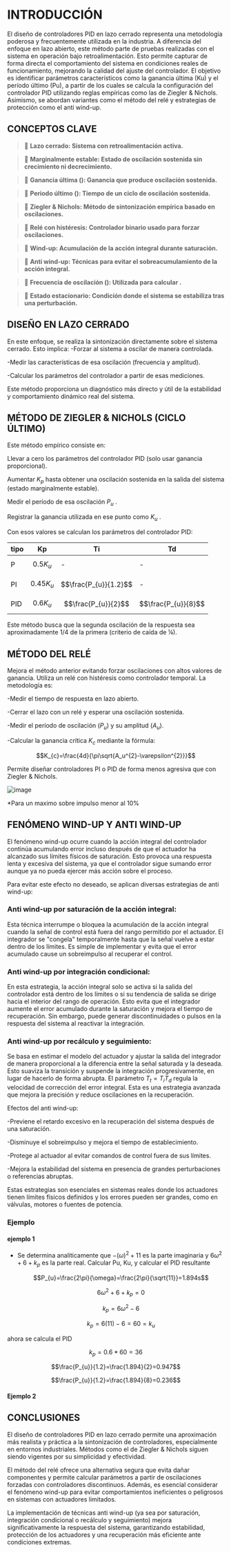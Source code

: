 # INTRODUCCIÓN
El diseño de controladores PID en lazo cerrado representa una metodología poderosa y frecuentemente utilizada en la industria. A diferencia del enfoque en lazo abierto, este método parte de pruebas realizadas con el sistema en operación bajo retroalimentación. Esto permite capturar de forma directa el comportamiento del sistema en condiciones reales de funcionamiento, mejorando la calidad del ajuste del controlador.
El objetivo es identificar parámetros característicos como la ganancia última (Ku) y el período último (Pu), a partir de los cuales se calcula la configuración del controlador PID utilizando reglas empíricas como las de Ziegler & Nichols. Asimismo, se abordan variantes como el método del relé y estrategias de protección como el anti wind-up.

## CONCEPTOS CLAVE

> 🔑 **Lazo cerrado: Sistema con retroalimentación activa.**

> 🔑 **Marginalmente estable: Estado de oscilación sostenida sin crecimiento ni decrecimiento.**

> 🔑 **Ganancia última (): Ganancia que produce oscilación sostenida.**

> 🔑 **Periodo último (): Tiempo de un ciclo de oscilación sostenida.**

> 🔑 **Ziegler & Nichols: Método de sintonización empírica basado en oscilaciones.**

> 🔑 **Relé con histéresis: Controlador binario usado para forzar oscilaciones.**

> 🔑 **Wind-up: Acumulación de la acción integral durante saturación.**

> 🔑 **Anti wind-up: Técnicas para evitar el sobreacumulamiento de la acción integral.**

> 🔑 **Frecuencia de oscilación (): Utilizada para calcular .**

> 🔑 **Estado estacionario: Condición donde el sistema se estabiliza tras una perturbación.**

## DISEÑO EN LAZO CERRADO

En este enfoque, se realiza la sintonización directamente sobre el sistema cerrado. Esto implica:
-Forzar al sistema a oscilar de manera controlada.

-Medir las características de esa oscilación (frecuencia y amplitud).

-Calcular los parámetros del controlador a partir de esas mediciones.

Este método proporciona un diagnóstico más directo y útil de la estabilidad y comportamiento dinámico real del sistema.

## MÉTODO DE ZIEGLER & NICHOLS (CICLO ÚLTIMO)

Este método empírico consiste en:

Llevar a cero los parámetros del controlador PID (solo usar ganancia proporcional).

Aumentar $K_{p}$ hasta obtener una oscilación sostenida en la salida del sistema (estado marginalmente estable).

Medir el período de esa oscilación $P_{u}$ .

Registrar la ganancia utilizada en ese punto como $K_{u}$ .

Con esos valores se calculan los parámetros del controlador PID:

| tipo | Kp            | Ti                    | Td                  |  
|------|---------------|-----------------------|---------------------|
| P    | $$0.5K_{u}$$  | -                     | -                   |
| PI   | $$0.45K_{u}$$ | $$\frac{P_{u}}{1.2}$$ | -                   |  
| PID  | $$0.6K_{u}$$  | $$\frac{P_{u}}{2}$$   | $$\frac{P_{u}}{8}$$ |


Este método busca que la segunda oscilación de la respuesta sea aproximadamente 1/4 de la primera (criterio de caída de ¼).

## MÉTODO DEL RELÉ

Mejora el método anterior evitando forzar oscilaciones con altos valores de ganancia. Utiliza un relé con histéresis como controlador temporal. La metodología es:

-Medir el tiempo de respuesta en lazo abierto.

-Cerrar el lazo con un relé y esperar una oscilación sostenida.

-Medir el período de oscilación ($P_{u}$) y su amplitud ($A_{u}$).

-Calcular la ganancia crítica $K_{c}$ mediante la fórmula:

$$K_{c}=\frac{4d}{\pi\sqrt{A_u^{2}-\varepsilon^{2}}}$$

Permite diseñar controladores PI o PID de forma menos agresiva que con Ziegler & Nichols.

![image](https://github.com/user-attachments/assets/a8cb7da3-19a4-4f4d-8e3c-81512e13916a)

*Para un maximo sobre impulso menor al 10%

## FENÓMENO WIND-UP Y ANTI WIND-UP

El fenómeno wind-up ocurre cuando la acción integral del controlador continúa acumulando error incluso después de que el actuador ha alcanzado sus límites físicos de saturación. Esto provoca una respuesta lenta y excesiva del sistema, ya que el controlador sigue sumando error aunque ya no pueda ejercer más acción sobre el proceso.

Para evitar este efecto no deseado, se aplican diversas estrategias de anti wind-up:

### Anti wind-up por saturación de la acción integral:
Esta técnica interrumpe o bloquea la acumulación de la acción integral cuando la señal de control está fuera del rango permitido por el actuador. El integrador se "congela" temporalmente hasta que la señal vuelve a estar dentro de los límites. Es simple de implementar y evita que el error acumulado cause un sobreimpulso al recuperar el control.

### Anti wind-up por integración condicional:
En esta estrategia, la acción integral solo se activa si la salida del controlador está dentro de los límites o si su tendencia de salida se dirige hacia el interior del rango de operación. Esto evita que el integrador aumente el error acumulado durante la saturación y mejora el tiempo de recuperación. Sin embargo, puede generar discontinuidades o pulsos en la respuesta del sistema al reactivar la integración.

### Anti wind-up por recálculo y seguimiento: 
Se basa en estimar el modelo del actuador y ajustar la salida del integrador de manera proporcional a la diferencia entre la señal saturada y la deseada. Esto suaviza la transición y suspende la integración progresivamente, en lugar de hacerlo de forma abrupta. El parámetro $T_{t}=T_{i}T_{d}$ regula la velocidad de corrección del error integral. Esta es una estrategia avanzada que mejora la precisión y reduce oscilaciones en la recuperación.

Efectos del anti wind-up:

-Previene el retardo excesivo en la recuperación del sistema después de una saturación.

-Disminuye el sobreimpulso y mejora el tiempo de establecimiento.

-Protege al actuador al evitar comandos de control fuera de sus límites.

-Mejora la estabilidad del sistema en presencia de grandes perturbaciones o referencias abruptas.

Estas estrategias son esenciales en sistemas reales donde los actuadores tienen límites físicos definidos y los errores pueden ser grandes, como en válvulas, motores o fuentes de potencia.

### Ejemplo
#### ejemplo 1
- Se determina analiticamente que $-(\omega)^{2}+11$ es la parte imaginaria y $6\omega^{2}+6+k_{p}$ es la parte real. Calcular Pu, Ku, y calcular el PID resultante

  $$P_{u}=\frac{2\pi}{\omega}=\frac{2\pi}{\sqrt{11}}=1.894s$$

  $$6\omega^{2}+6+k_{p}=0$$

  $$k_{p}=6\omega^{2}-6$$

  $$k_{p}=6(11)-6=60=k_{u}$$

ahora se calcula el PID

$$k_{p}=0.6*60=36$$

$$\frac{P_{u}}{1.2}=\frac{1.894}{2}=0.947$$

$$\frac{P_{u}}{1.2}=\frac{1.894}{8}=0.236$$

#### Ejemplo 2



## CONCLUSIONES

El diseño de controladores PID en lazo cerrado permite una aproximación más realista y práctica a la sintonización de controladores, especialmente en entornos industriales. Métodos como el de Ziegler & Nichols siguen siendo vigentes por su simplicidad y efectividad.

El método del relé ofrece una alternativa segura que evita dañar componentes y permite calcular parámetros a partir de oscilaciones forzadas con controladores discontinuos. Además, es esencial considerar el fenómeno wind-up para evitar comportamientos ineficientes o peligrosos en sistemas con actuadores limitados.

La implementación de técnicas anti wind-up (ya sea por saturación, integración condicional o recálculo y seguimiento) mejora significativamente la respuesta del sistema, garantizando estabilidad, protección de los actuadores y una recuperación más eficiente ante condiciones extremas.



